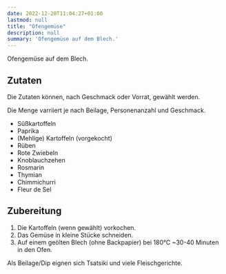```yaml
---
date: 2022-12-20T11:04:27+01:00
lastmod: null
title: "Ofengemüse"
description: null
summary: 'Ofengemüse auf dem Blech.'
---
```


Ofengemüse auf dem Blech.

## Zutaten

Die Zutaten können, nach Geschmack oder Vorrat, gewählt werden.

Die Menge varriiert je nach Beilage, Personenanzahl und Geschmack.

- Süßkartoffeln
- Paprika
- (Mehlige) Kartoffeln (vorgekocht)
- Rüben
- Rote Zwiebeln
- Knoblauchzehen
- Rosmarin
- Thymian
- Chimmichurri
- Fleur de Sel

## Zubereitung

1. Die Kartoffeln (wenn gewählt) vorkochen.
2. Das Gemüse in kleine Stücke schneiden.
3. Auf einem geölten Blech (ohne Backpapier) bei 180°C ~30-40 Minuten in den Ofen.

Als Beilage/Dip eignen sich Tsatsiki und viele Fleischgerichte.
